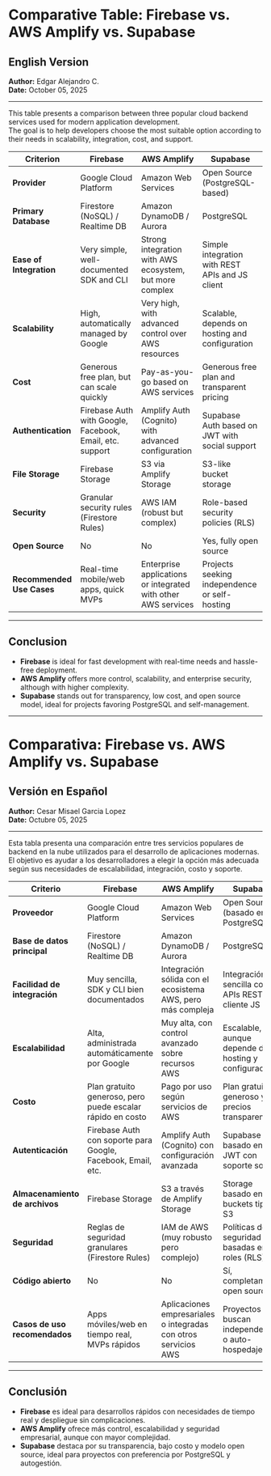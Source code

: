 # Comparative Table: Firebase vs. AWS Amplify vs. Supabase

## English Version

**Author:** Edgar Alejandro C.  
**Date:** October 05, 2025

---

This table presents a comparison between three popular cloud backend services used for modern application development.  
The goal is to help developers choose the most suitable option according to their needs in scalability, integration, cost, and support.

| Criterion                 | **Firebase**                                             | **AWS Amplify**                                               | **Supabase**                                    |
| ------------------------- | -------------------------------------------------------- | ------------------------------------------------------------- | ----------------------------------------------- |
| **Provider**              | Google Cloud Platform                                    | Amazon Web Services                                           | Open Source (PostgreSQL-based)                  |
| **Primary Database**      | Firestore (NoSQL) / Realtime DB                          | Amazon DynamoDB / Aurora                                      | PostgreSQL                                      |
| **Ease of Integration**   | Very simple, well-documented SDK and CLI                 | Strong integration with AWS ecosystem, but more complex       | Simple integration with REST APIs and JS client |
| **Scalability**           | High, automatically managed by Google                    | Very high, with advanced control over AWS resources           | Scalable, depends on hosting and configuration  |
| **Cost**                  | Generous free plan, but can scale quickly                | Pay-as-you-go based on AWS services                           | Generous free plan and transparent pricing      |
| **Authentication**        | Firebase Auth with Google, Facebook, Email, etc. support | Amplify Auth (Cognito) with advanced configuration            | Supabase Auth based on JWT with social support  |
| **File Storage**          | Firebase Storage                                         | S3 via Amplify Storage                                        | S3-like bucket storage                          |
| **Security**              | Granular security rules (Firestore Rules)                | AWS IAM (robust but complex)                                  | Role-based security policies (RLS)              |
| **Open Source**           | No                                                       | No                                                            | Yes, fully open source                          |
| **Recommended Use Cases** | Real-time mobile/web apps, quick MVPs                    | Enterprise applications or integrated with other AWS services | Projects seeking independence or self-hosting   |

---

## Conclusion

- **Firebase** is ideal for fast development with real-time needs and hassle-free deployment.
- **AWS Amplify** offers more control, scalability, and enterprise security, although with higher complexity.
- **Supabase** stands out for transparency, low cost, and open source model, ideal for projects favoring PostgreSQL and self-management.

---

# Comparativa: Firebase vs. AWS Amplify vs. Supabase

## Versión en Español

**Author:** Cesar Misael Garcia Lopez  
**Date:** Octubre 05, 2025

---

Esta tabla presenta una comparación entre tres servicios populares de backend en la nube utilizados para el desarrollo de aplicaciones modernas.  
El objetivo es ayudar a los desarrolladores a elegir la opción más adecuada según sus necesidades de escalabilidad, integración, costo y soporte.

| Criterio                       | **Firebase**                                                 | **AWS Amplify**                                                 | **Supabase**                                          |
| ------------------------------ | ------------------------------------------------------------ | --------------------------------------------------------------- | ----------------------------------------------------- |
| **Proveedor**                  | Google Cloud Platform                                        | Amazon Web Services                                             | Open Source (basado en PostgreSQL)                    |
| **Base de datos principal**    | Firestore (NoSQL) / Realtime DB                              | Amazon DynamoDB / Aurora                                        | PostgreSQL                                            |
| **Facilidad de integración**   | Muy sencilla, SDK y CLI bien documentados                    | Integración sólida con el ecosistema AWS, pero más compleja     | Integración sencilla con APIs REST y cliente JS       |
| **Escalabilidad**              | Alta, administrada automáticamente por Google                | Muy alta, con control avanzado sobre recursos AWS               | Escalable, aunque depende del hosting y configuración |
| **Costo**                      | Plan gratuito generoso, pero puede escalar rápido en costo   | Pago por uso según servicios de AWS                             | Plan gratuito generoso y precios transparentes        |
| **Autenticación**              | Firebase Auth con soporte para Google, Facebook, Email, etc. | Amplify Auth (Cognito) con configuración avanzada               | Supabase Auth basado en JWT con soporte social        |
| **Almacenamiento de archivos** | Firebase Storage                                             | S3 a través de Amplify Storage                                  | Storage basado en buckets tipo S3                     |
| **Seguridad**                  | Reglas de seguridad granulares (Firestore Rules)             | IAM de AWS (muy robusto pero complejo)                          | Políticas de seguridad basadas en roles (RLS)         |
| **Código abierto**             | No                                                           | No                                                              | Sí, completamente open source                         |
| **Casos de uso recomendados**  | Apps móviles/web en tiempo real, MVPs rápidos                | Aplicaciones empresariales o integradas con otros servicios AWS | Proyectos que buscan independencia o auto-hospedaje   |

---

## Conclusión

- **Firebase** es ideal para desarrollos rápidos con necesidades de tiempo real y despliegue sin complicaciones.
- **AWS Amplify** ofrece más control, escalabilidad y seguridad empresarial, aunque con mayor complejidad.
- **Supabase** destaca por su transparencia, bajo costo y modelo open source, ideal para proyectos con preferencia por PostgreSQL y autogestión.
